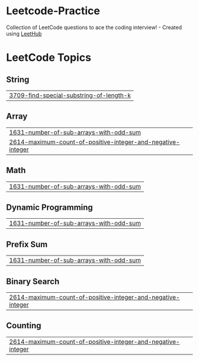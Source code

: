 # Leetcode-Practice
Collection of LeetCode questions to ace the coding interview! - Created using [LeetHub](https://github.com/QasimWani/LeetHub)

<!---LeetCode Topics Start-->
# LeetCode Topics
## String
|  |
| ------- |
| [3709-find-special-substring-of-length-k](https://github.com/naresh2002/Leetcode-Practice/tree/master/3709-find-special-substring-of-length-k) |
## Array
|  |
| ------- |
| [1631-number-of-sub-arrays-with-odd-sum](https://github.com/naresh2002/Leetcode-Practice/tree/master/1631-number-of-sub-arrays-with-odd-sum) |
| [2614-maximum-count-of-positive-integer-and-negative-integer](https://github.com/naresh2002/Leetcode-Practice/tree/master/2614-maximum-count-of-positive-integer-and-negative-integer) |
## Math
|  |
| ------- |
| [1631-number-of-sub-arrays-with-odd-sum](https://github.com/naresh2002/Leetcode-Practice/tree/master/1631-number-of-sub-arrays-with-odd-sum) |
## Dynamic Programming
|  |
| ------- |
| [1631-number-of-sub-arrays-with-odd-sum](https://github.com/naresh2002/Leetcode-Practice/tree/master/1631-number-of-sub-arrays-with-odd-sum) |
## Prefix Sum
|  |
| ------- |
| [1631-number-of-sub-arrays-with-odd-sum](https://github.com/naresh2002/Leetcode-Practice/tree/master/1631-number-of-sub-arrays-with-odd-sum) |
## Binary Search
|  |
| ------- |
| [2614-maximum-count-of-positive-integer-and-negative-integer](https://github.com/naresh2002/Leetcode-Practice/tree/master/2614-maximum-count-of-positive-integer-and-negative-integer) |
## Counting
|  |
| ------- |
| [2614-maximum-count-of-positive-integer-and-negative-integer](https://github.com/naresh2002/Leetcode-Practice/tree/master/2614-maximum-count-of-positive-integer-and-negative-integer) |
<!---LeetCode Topics End-->
